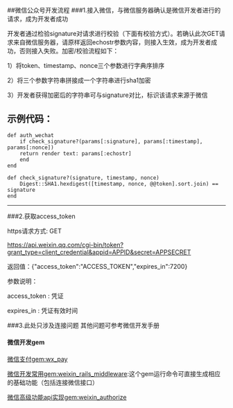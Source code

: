 ##微信公众号开发流程
###1.接入微信，与微信服务器确认是微信开发者进行的请求，成为开发者成功

开发者通过检验signature对请求进行校验（下面有校验方式）。若确认此次GET请求来自微信服务器，请原样返回echostr参数内容，则接入生效，成为开发者成功，否则接入失败。加密/校验流程如下：

1）将token、timestamp、nonce三个参数进行字典序排序

2）将三个参数字符串拼接成一个字符串进行sha1加密

3）开发者获得加密后的字符串可与signature对比，标识该请求来源于微信

示例代码：
------------------------------------
	def auth_wechat
    	if check_signature?(params[:signature], params[:timestamp], params[:nonce])
      	return render text: params[:echostr]
    	end
  	end
  	
  	def check_signature?(signature, timestamp, nonce)
    	Digest::SHA1.hexdigest([timestamp, nonce, @@token].sort.join) == signature
  	end
------------------------------------

###2.获取access_token

https请求方式: GET

https://api.weixin.qq.com/cgi-bin/token?grant_type=client_credential&appid=APPID&secret=APPSECRET

返回值：{"access_token":"ACCESS_TOKEN","expires_in":7200}

参数说明：

access_token : 凭证

expires_in : 凭证有效时间

###3.此处只涉及连接问题
 其他问题可参考微信开发手册
#### 微信开发gem
[微信支付gem:wx_pay](https://github.com/jasl/wx_pay)

[微信开发常用gem:weixin_rails_middleware](https://github.com/lanrion/weixin_rails_middleware):这个gem运行命令可直接生成相应的基础功能（包括连接微信接口）

[微信高级功能api实现gem:weixin_authorize](https://github.com/lanrion/weixin_authorize)
